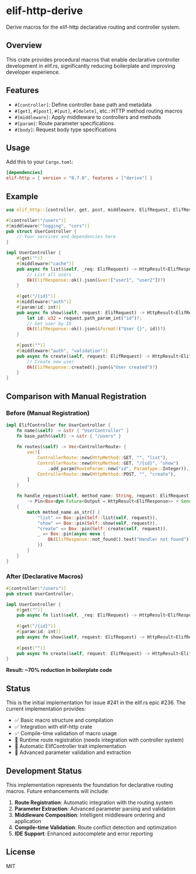 # elif-http-derive

Derive macros for the elif-http declarative routing and controller system.

## Overview

This crate provides procedural macros that enable declarative controller development in elif.rs, significantly reducing boilerplate and improving developer experience.

## Features

- `#[controller]`: Define controller base path and metadata
- `#[get]`, `#[post]`, `#[put]`, `#[delete]`, etc.: HTTP method routing macros
- `#[middleware]`: Apply middleware to controllers and methods
- `#[param]`: Route parameter specifications
- `#[body]`: Request body type specifications

## Usage

Add this to your `Cargo.toml`:

```toml
[dependencies]
elif-http = { version = "0.7.0", features = ["derive"] }
```

## Example

```rust
use elif_http::{controller, get, post, middleware, ElifRequest, ElifResponse, HttpResult};

#[controller("/users")]
#[middleware("logging", "cors")]
pub struct UserController {
    // Your services and dependencies here
}

impl UserController {
    #[get("")]
    #[middleware("cache")]
    pub async fn list(&self, _req: ElifRequest) -> HttpResult<ElifResponse> {
        // List all users
        Ok(ElifResponse::ok().json(&vec!["user1", "user2"])?)
    }
    
    #[get("/{id}")]
    #[middleware("auth")]
    #[param(id: int)]
    pub async fn show(&self, request: ElifRequest) -> HttpResult<ElifResponse> {
        let id: u32 = request.path_param_int("id")?;
        // Get user by ID
        Ok(ElifResponse::ok().json(&format!("User {}", id))?)
    }
    
    #[post("")]
    #[middleware("auth", "validation")]
    pub async fn create(&self, request: ElifRequest) -> HttpResult<ElifResponse> {
        // Create new user
        Ok(ElifResponse::created().json(&"User created")?)
    }
}
```

## Comparison with Manual Registration

### Before (Manual Registration)
```rust
impl ElifController for UserController {
    fn name(&self) -> &str { "UserController" }
    fn base_path(&self) -> &str { "/users" }
    
    fn routes(&self) -> Vec<ControllerRoute> {
        vec![
            ControllerRoute::new(HttpMethod::GET, "", "list"),
            ControllerRoute::new(HttpMethod::GET, "/{id}", "show")
                .add_param(RouteParam::new("id", ParamType::Integer)),
            ControllerRoute::new(HttpMethod::POST, "", "create"),
        ]
    }
    
    fn handle_request(&self, method_name: String, request: ElifRequest) 
        -> Pin<Box<dyn Future<Output = HttpResult<ElifResponse>> + Send>> 
    {
        match method_name.as_str() {
            "list" => Box::pin(Self::list(self, request)),
            "show" => Box::pin(Self::show(self, request)),
            "create" => Box::pin(Self::create(self, request)),
            _ => Box::pin(async move {
                Ok(ElifResponse::not_found().text("Handler not found"))
            })
        }
    }
}
```

### After (Declarative Macros)
```rust
#[controller("/users")]
pub struct UserController;

impl UserController {
    #[get("")]
    pub async fn list(&self, _req: ElifRequest) -> HttpResult<ElifResponse> { /* ... */ }
    
    #[get("/{id}")]
    #[param(id: int)]
    pub async fn show(&self, request: ElifRequest) -> HttpResult<ElifResponse> { /* ... */ }
    
    #[post("")]
    pub async fn create(&self, request: ElifRequest) -> HttpResult<ElifResponse> { /* ... */ }
}
```

**Result: ~70% reduction in boilerplate code**

## Status

This is the initial implementation for issue #241 in the elif.rs epic #236. The current implementation provides:

- ✅ Basic macro structure and compilation
- ✅ Integration with elif-http crate
- ✅ Compile-time validation of macro usage
- 🚧 Runtime route registration (needs integration with controller system)
- 🚧 Automatic ElifController trait implementation
- 🚧 Advanced parameter validation and extraction

## Development Status

This implementation represents the foundation for declarative routing macros. Future enhancements will include:

1. **Route Registration**: Automatic integration with the routing system
2. **Parameter Extraction**: Advanced parameter parsing and validation
3. **Middleware Composition**: Intelligent middleware ordering and application
4. **Compile-time Validation**: Route conflict detection and optimization
5. **IDE Support**: Enhanced autocomplete and error reporting

## License

MIT